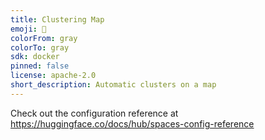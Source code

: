 ```yaml
---
title: Clustering Map
emoji: 🦀
colorFrom: gray
colorTo: gray
sdk: docker
pinned: false
license: apache-2.0
short_description: Automatic clusters on a map
---
```


Check out the configuration reference at https://huggingface.co/docs/hub/spaces-config-reference

